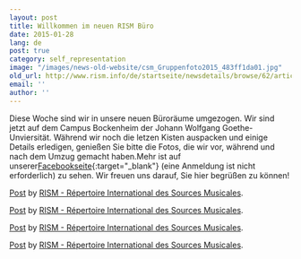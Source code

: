 ```yaml
---
layout: post
title: Willkommen im neuen RISM Büro
date: 2015-01-28
lang: de
post: true
category: self_representation
image: "/images/news-old-website/csm_Gruppenfoto2015_483ff1da01.jpg"
old_url: http://www.rism.info/de/startseite/newsdetails/browse/62/article/64/welcome-to-the-new-rism-office.html
email: ''
author: ''
---
```


Diese Woche sind wir in unsere neuen Büroräume umgezogen. Wir sind jetzt auf dem Campus Bockenheim der Johann Wolfgang Goethe-Unviersität. Während wir noch die letzen Kisten auspacken und einige Details erledigen, genießen Sie bitte die Fotos, die wir vor, während und nach dem Umzug gemacht haben.Mehr ist auf unserer[Facebookseite](https://www.facebook.com/RISM.info){:target="_blank"} (eine Anmeldung ist nicht erforderlich) zu sehen. Wir freuen uns darauf, Sie hier begrüßen zu können!


<script>(function(d, s, id) { var js, fjs = d.getElementsByTagName(s)[0]; if (d.getElementById(id)) return; js = d.createElement(s); js.id = id; js.src = "//connect.facebook.net/en_US/all.js#xfbml=1"; fjs.parentNode.insertBefore(js, fjs); }(document, 'script', 'facebook-jssdk'));</script>

[Post](https://www.facebook.com/media/set/?set=a.902365976470914.1073741834.103775449663308&type=1) by [RISM - Répertoire International des Sources Musicales](https://www.facebook.com/RISM.info).


<script>(function(d, s, id) { var js, fjs = d.getElementsByTagName(s)[0]; if (d.getElementById(id)) return; js = d.createElement(s); js.id = id; js.src = "//connect.facebook.net/en_US/all.js#xfbml=1"; fjs.parentNode.insertBefore(js, fjs); }(document, 'script', 'facebook-jssdk'));</script>

[Post](https://www.facebook.com/media/set/?set=a.900206696686842.1073741832.103775449663308&type=1) by [RISM - Répertoire International des Sources Musicales](https://www.facebook.com/RISM.info).


<script>(function(d, s, id) { var js, fjs = d.getElementsByTagName(s)[0]; if (d.getElementById(id)) return; js = d.createElement(s); js.id = id; js.src = "//connect.facebook.net/en_US/all.js#xfbml=1"; fjs.parentNode.insertBefore(js, fjs); }(document, 'script', 'facebook-jssdk'));</script>

[Post](https://www.facebook.com/media/set/?set=a.900204173353761.1073741831.103775449663308&type=1) by [RISM - Répertoire International des Sources Musicales](https://www.facebook.com/RISM.info).

<script>(function(d, s, id) { var js, fjs = d.getElementsByTagName(s)[0]; if (d.getElementById(id)) return; js = d.createElement(s); js.id = id; js.src = "//connect.facebook.net/en_US/all.js#xfbml=1"; fjs.parentNode.insertBefore(js, fjs); }(document, 'script', 'facebook-jssdk'));</script>

[Post](https://www.facebook.com/media/set/?set=a.901231746584337.1073741833.103775449663308&type=1) by [RISM - Répertoire International des Sources Musicales](https://www.facebook.com/RISM.info).


